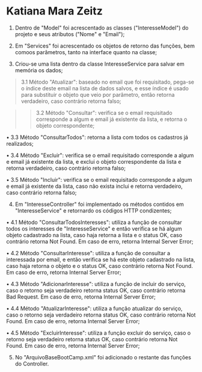 # Katiana Mara Zeitz

1. Dentro de "Model" foi acrescentado as classes ("InteresseModel") do projeto e seus atributos ("Nome" e "Email");
    
2. Em "Services" foi acrescentado os objetos de retorno das funções, bem comoos parâmetros, tanto na interface quanto na classe;

3. Criou-se uma lista dentro da classe InteresseService para salvar em memória os dados;

>3.1 Método "Atualizar": baseado no email que foi requisitado, pega-se o índice deste email na lista de dados salvos, e esse índice é usado para substituir o objeto que veio por parâmetro, então retorna verdadeiro, caso contrário retorna falso; 

 >>3.2 Método "Consultar": verifica se o email requisitado corresponde a algum e email já existente da lista, e retorna o objeto correspondente; 

<p> • 3.3 Método "ConsultarTodos": retorna a lista com todos os cadastros já realizados; </p>
<p> • 3.4 Método "Excluir": verifica se o email requisitado corresponde a algum e email já existente da lista, e exclui o objeto correspondente da lista e retorna verdadeiro, caso contrário retorna falso; </p>

<p> • 3.5 Método "Incluir": verifica se o email requisitado corresponde a algum e email já existente da lista, caso não exista inclui e retorna verdadeiro, caso contrário retorna falso; </p>

4. Em "InteresseController" foi implementado os métodos contidos em "InteresseService" e retornardo os códigos HTTP condizentes;

<p> • 4.1 Método "ConsultarTodosInteresses": utiliza a função de consultar todos os interesses de "InteresseService" e então verifica se há algum objeto cadastrado na lista, caso haja retorna a lista e o status OK, caso contrário retorna Not Found. Em caso de erro, retorna Internal Server Error; <p>

<p> • 4.2 Método "ConsultarInteresse": utiliza a função de consultar a interessada por email, e então verifica se há este objeto cadastrado na lista, caso haja retorna o objeto e o status OK, caso contrário retorna Not Found. Em caso de erro, retorna Internal Server Error; </p>

<p> • 4.3 Método "AdicionarInteresse": utiliza a função de incluir do serviço, caso o retorno seja verdadeiro retorna status OK, caso contrário retorna Bad Request. Em caso de erro, retorna Internal Server Error; </p>

<p> • 4.4 Método "AtualizarInteresse": utiliza a função atualizar do serviço, caso o retorno seja verdadeiro retorna status OK, caso contrário retorna Not Found. Em caso de erro, retorna Internal Server Error; </p>

<p> • 4.5 Método "ExcluirInteresse": utiliza a função excluir do serviço, caso o retorno seja verdadeiro retorna status OK, caso contrário retorna Not Found. Em caso de erro, retorna Internal Server Error; </p>

 5. No "ArquivoBaseBootCamp.xml" foi adicionado o restante das funções do Controller.
